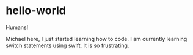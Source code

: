 # hello-world

Humans! 

Michael here, I just started learning how to code. I am currently learning switch statements using swift. It is so frustrating.
